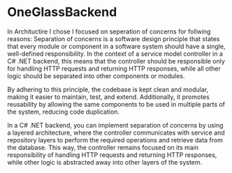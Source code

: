 # OneGlassBackend
In Archituctire I chose I focused on seperation of concerns for follwing reasons:
Separation of concerns is a software design principle that states that every module or component in a software system should have a single, well-defined responsibility. In the context of a service model controller in a C# .NET backend, this means that the controller should be responsible only for handling HTTP requests and returning HTTP responses, while all other logic should be separated into other components or modules.

By adhering to this principle, the codebase is kept clean and modular, making it easier to maintain, test, and extend. Additionally, it promotes reusability by allowing the same components to be used in multiple parts of the system, reducing code duplication.

In a C# .NET backend, you can implement separation of concerns by using a layered architecture, where the controller communicates with service and repository layers to perform the required operations and retrieve data from the database. This way, the controller remains focused on its main responsibility of handling HTTP requests and returning HTTP responses, while other logic is abstracted away into other layers of the system.

